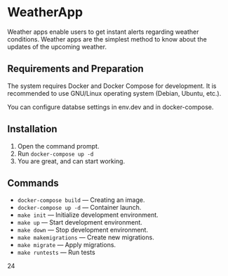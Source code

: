 #   WeatherApp

Weather apps enable users to get instant alerts regarding weather conditions. Weather apps are the simplest method to know about the updates of the upcoming weather.

##  Requirements and Preparation

The system requires Docker and Docker Compose for development. It is recommended to use GNU/Linux operating system (Debian, Ubuntu, etc.).

You can configure databse settings in env.dev and in docker-compose.

##  Installation

1. Open the command prompt.
2. Run `docker-compose up -d`
3. You are great, and can start working.

##  Commands

* `docker-compose build` — Creating an image.
* `docker-compose up -d` — Сontainer launch.
* `make init` — Initialize development environment.
* `make up` — Start development environment.
* `make down` — Stop development environment.
* `make makemigrations` — Create new migrations.
* `make migrate` — Apply migrations.
* `make runtests` — Run tests


24
